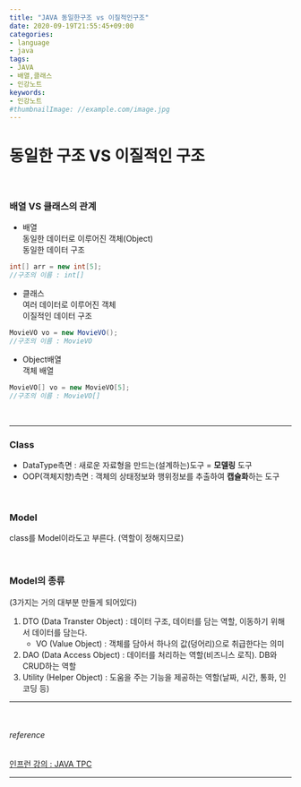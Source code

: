 ```yaml
---
title: "JAVA 동일한구조 vs 이질적인구조"
date: 2020-09-19T21:55:45+09:00
categories:
- language
- java
tags:
- JAVA
- 배열,클래스
- 인강노트
keywords:
- 인강노트
#thumbnailImage: //example.com/image.jpg
---
```



<!--more-->
# 동일한 구조 VS 이질적인 구조

&nbsp;


### 배열 VS 클래스의 관계


- 배열   
동일한 데이터로 이루어진 객체(Object)   
동일한 데이터 구조   

```java
int[] arr = new int[5];
//구조의 이름 : int[]
```

- 클래스   
여러 데이터로 이루어진 객체   
이질적인 데이터 구조   

```java
MovieVO vo = new MovieVO();
//구조의 이름 : MovieVO
```

- Object배열   
객체 배열

```java
MovieVO[] vo = new MovieVO[5];
//구조의 이름 : MovieVO[]
```

&nbsp;

-----

### Class
- DataType측면 : 새로운 자료형을 만드는(설계하는)도구 = **모델링** 도구   
- OOP(객체지향)측면 : 객체의 상태정보와 행위정보를 추출하여 **캡슐화**하는 도구   

&nbsp;

### Model
class를 Model이라도고 부른다. (역할이 정해지므로)

&nbsp;

### Model의 종류 
(3가지는 거의 대부분 만들게 되어있다)   
1. DTO (Data Transter Object) : 데이터 구조, 데이터를 담는 역할, 이동하기 위해서 데이터를 담는다.   
    - VO (Value Object) : 객체를 담아서 하나의 값(덩어리)으로 취급한다는 의미
2. DAO (Data Access Object) : 데이터를 처리하는 역할(비즈니스 로직). DB와 CRUD하는 역할
3. Utility (Helper Object) : 도움을 주는 기능을 제공하는 역할(날짜, 시간, 통화, 인코딩 등)


-----

&nbsp;

###### reference
[인프런 강의 : JAVA TPC](https://www.inflearn.com/course/%EC%9E%90%EB%B0%94-%EC%9E%85%EB%AC%B8-%ED%94%84%EB%A1%9C%EA%B7%B8%EB%9E%98%EB%B0%8D/dashboard)


-----